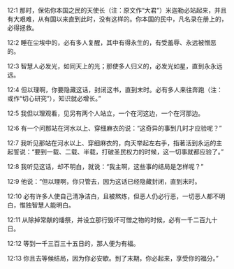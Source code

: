 <a id="1"></a>12:1  那时，保佑你本国之民的天使长（注：原文作“大君”）米迦勒必站起来，并且有大艰难，从有国以来直到此时，没有这样的。你本国的民中，凡名录在册上的，必得拯救。  

<a id="2"></a>12:2  睡在尘埃中的，必有多人复醒，其中有得永生的，有受羞辱、永远被憎恶的。  

<a id="3"></a>12:3  智慧人必发光，如同天上的光；那使多人归义的，必发光如星，直到永永远远。  

<a id="4"></a>12:4  但以理啊，你要隐藏这话，封闭这书，直到末时。必有多人来往奔跑（注：或作“切心研究”），知识就必增长。”  

<a id="5"></a>12:5  我但以理观看，见另有两个人站立，一个在河这边，一个在河那边。  

<a id="6"></a>12:6  有一个问那站在河水以上、穿细麻衣的说：“这奇异的事到几时才应验呢？”  

<a id="7"></a>12:7  我听见那站在河水以上、穿细麻衣的，向天举起左右手，指著活到永远的主起誓说：“要到一载、二载、半载，打破圣民权力的时候，这一切事就都应验了。”  

<a id="8"></a>12:8  我听见这话，却不明白，就说：“我主啊，这些事的结局是怎样呢？”  

<a id="9"></a>12:9  他说：“但以理啊，你只管去，因为这话已经隐藏封闭，直到末时。  

<a id="10"></a>12:10  必有许多人使自己清净洁白，且被熬炼，但恶人仍必行恶，一切恶人都不明白，惟独智慧人能明白。  

<a id="11"></a>12:11  从除掉常献的燔祭，并设立那行毁坏可憎之物的时候，必有一千二百九十日。  

<a id="12"></a>12:12  等到一千三百三十五日的，那人便为有福。  

<a id="13"></a>12:13  你且去等候结局，因为你必安歇。到了末期，你必起来，享受你的福分。”  
